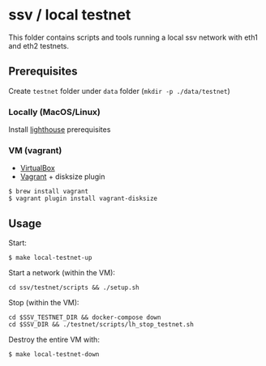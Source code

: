 # ssv / local testnet

This folder contains scripts and tools running a local ssv network with eth1 and eth2 testnets.

## Prerequisites

Create `testnet` folder under `data` folder (`mkdir -p ./data/testnet`)

### Locally (MacOS/Linux)

Install [lighthouse](https://lighthouse-book.sigmaprime.io/setup.html) prerequisites

### VM (vagrant)

* [VirtualBox](https://www.virtualbox.org/wiki/Downloads)
* [Vagrant](https://www.vagrantup.com/downloads) + disksize plugin
```shell
$ brew install vagrant
$ vagrant plugin install vagrant-disksize
```

## Usage

Start:

```shell
$ make local-testnet-up
```

Start a network (within the VM):

```shell
cd ssv/testnet/scripts && ./setup.sh
```

Stop (within the VM):

```shell
cd $SSV_TESTNET_DIR && docker-compose down
cd $SSV_DIR && ./testnet/scripts/lh_stop_testnet.sh
```

Destroy the entire VM with:

```shell
$ make local-testnet-down
```